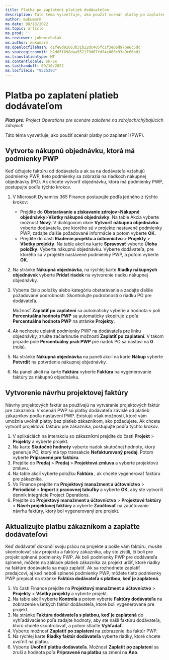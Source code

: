 ```yaml
---
title: Platba po zaplatení platieb dodávateľom
description: Táto téma vysvetľuje, ako použiť scenár platby po zaplatení (PWP).
author: mukumarm
ms.date: 08/18/2022
ms.topic: article
ms.prod: ''
ms.reviewer: johnmichalak
ms.author: mukumarm
ms.openlocfilehash: d1fe8d92663b31b22dc405fc1f3e06d976e6c5dc
ms.sourcegitcommit: b2d05f898daa552179d67fdf4c060c93a9c66bd1
ms.translationtype: MT
ms.contentlocale: sk-SK
ms.lasthandoff: 09/16/2022
ms.locfileid: "9525393"
---
```

# <a name="pay-when-paid-vendor-payments"></a>Platba po zaplatení platieb dodávateľom

_**Platí pre:** Project Operations pre scenáre založené na zdrojoch/chýbajúcich zdrojoch_

Táto téma vysvetľuje, ako použiť scenár platby po zaplatení (PWP).

## <a name="create-a-purchase-order-that-has-pwp-terms"></a>Vytvorte nákupnú objednávku, ktorá má podmienky PWP

Keď účtujete faktúru od dodávateľa a ak sa na dodávateľa vzťahujú podmienky PWP, tieto podmienky sa zobrazia na riadkoch nákupnej objednávky (PO). Ak chcete vytvoriť objednávku, ktorá má podmienky PWP, postupujte podľa týchto krokov.

1. V Microsoft Dynamics 365 Finance postupujte podľa jedného z týchto krokov:

    - Prejdite do **Obstarávanie a získavanie zdrojov**\>**Nákupné objednávky**\>**Všetky nákupné objednávky**. Na table Akcia vyberte možnosť **Nový**. V dialógovom okne **Vytvoriť nákupnú objednávku** vyberte dodávateľa, pre ktorého sú v projekte nastavené podmienky PWP, zadajte ďalšie požadované informácie a potom vyberte **OK**.
    - Prejdite do časti **Riadenie projektu a účtovníctvo** \> **Projekty** \> **Všetky projekty**. Na table akcií na karte **Spravovať** vyberte **Úloha položky**. Vyberte nákupnú objednávku. Vyberte dodávateľa, pre ktorého sú v projekte nastavené podmienky PWP, a potom vyberte **OK**.

2. Na stránke **Nákupná objednávka**, na rýchlej karte **Riadky nákupných objednávok** vyberte **Pridať riadok** na vytvorenie riadku nákupnej objednávky.
3. Vyberte číslo položky alebo kategóriu obstarávania a zadajte ďalšie požadované podrobnosti. Skontrolujte podrobnosti o riadku PO pre dodávateľa.

    Možnosť **Zaplatiť po zaplatení** sa automaticky vyberie a hodnota v poli **Percentuálna hodnota PWP** sa automaticky skopíruje z poľa **Percentuálna hodnota PWP** na stránke **Projekty**.

4. Ak nechcete uplatniť podmienky PWP na dodávateľa pre linku objednávky, zrušte začiarknutie možnosti **Zaplatiť po zaplatení**. V takom prípade pole **Percentuálny prah PWP** pre riadok PO sa nastaví na **0** (nula).
5. Na stránke **Nákupná objednávka** na paneli akcií na karte **Nákup** vyberte **Potvrdiť** na potvrdenie nákupnej objednávky.
6. Na paneli akcií na karte **Faktúra** vyberte **Faktúra** na vygenerovanie faktúry za nákupnú objednávku.

## <a name="create-a-project-invoice-proposal"></a>Vytvorenie návrhu projektovej faktúry

Návrhy projektových faktúr sa používajú na vytváranie projektových faktúr pre zákazníka. V scenári PWP sú platby dodávateľa závislé od platieb zákazníkov podľa nastavení PWP. Existujú však možnosti, ktoré vám umožnia uvoľniť platby bez platieb zákazníkom, ako požadujete. Ak chcete vytvoriť projektovú faktúru pre zákazníka, postupujte podľa týchto krokov.

1. V aplikáciách na interakciu so zákazníkmi prejdite do časti **Projekt** \> **Projekty** a vyberte projekt.
2. Na karte **Skutočné hodnoty** vyberte riadok skutočnej hodnoty, ktorý generuje PO, ktorý má typ transakcie **Nefakturovaný predaj**. Potom vyberte **Pripravené pre faktúru**.
3. Prejdite do **Predaj** \> **Predaj** \> **Projektová zmluva** a vyberte projektovú zmluvu.
4. Na table akcií vyberte položku **Faktúra** , ak chcete vygenerovať faktúru pre zákazníka.
5. Vo Finance prejdite na **Projektový manažment a účtovníctvo** \> **Periodické** \> **Import z pracovnej tabuľky** a vyberte **OK**, aby ste vytvorili denník integrácie Project Operations.
6. Prejdite do **Projektový manažment a účtovníctvo** \> **Projektové faktúry** \> **Návrh projektovej faktúry** a vyberte **Zaúčtovať** na zaúčtovanie návrhu faktúry, ktorý bol vygenerovaný pre projekt.

## <a name="update-a-customer-payment-and-pay-the-vendor"></a>Aktualizujte platbu zákazníkom a zaplaťte dodávateľovi

Keď dodávateľ dokončí svoju prácu na projekte a pošle vám faktúru, musíte skontrolovať stav projektu a faktúry zákazníka, aby ste zistili, či boli pre projekt splnené podmienky PWP. Ak boli podmienky PWP pre dodávateľa splnené, môžete na základe platieb zákazníka za projekt určiť, ktoré riadky na faktúre dodávateľa sa majú zaplatiť. Ak sa rozhodnete zaplatiť predajcovi, aj keď neboli splnené podmienky PWP, môžete tieto podmienky PWP prepísať na stránke **Faktúra dodávateľa s platbou, keď je zaplatená**.

1. Vo časti Finance prejdite na **Projektový manažment a účtovníctvo** \> **Projekty** \> **Všetky projekty** a vyberte projekt.
2. Na table akcií vyberte **Kontrola** a potom vyberte **Faktúry dodávateľa** na zobrazenie všetkých faktúr dodávateľa, ktoré boli vygenerované pre projekt.
3. Na stránke **Faktúra dodávateľa s platbou, keď je zaplatená** do vyhľadávacieho poľa zadajte hodnoty, aby ste našli faktúru dodávateľa, ktorú chcete skontrolovať, a potom stlačte **Vyhľadať**.
4. Vyberte možnosť **Zaplatiť po zaplatení** na zobrazenie iba faktúr PWP.
5. Na rýchlej karte **Riadky faktúr dodávateľa** vyberte riadky, ktoré chcete uvoľniť na platbu.
6. Vyberte **Uvoľniť platbu dodávateľa**. Možnosť **Zaplatiť po zaplatení** sa zruší a hodnota poľa **Pripravené na platbu** sa zmení na **Áno**.
